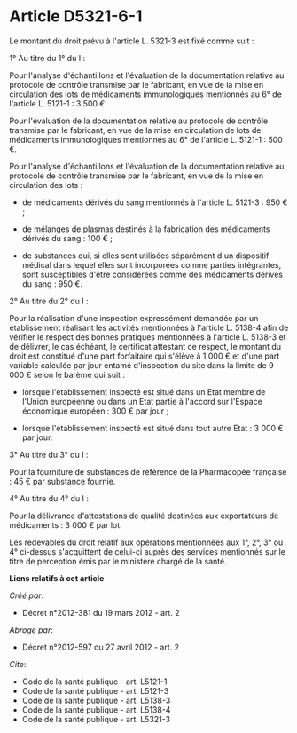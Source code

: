 # Article D5321-6-1

Le montant du droit prévu à l'article L. 5321-3 est fixé comme suit : 

1° Au titre du 1° du I : 

Pour l'analyse d'échantillons et l'évaluation de la documentation relative au protocole de contrôle transmise par le
fabricant, en vue de la mise en circulation des lots de médicaments immunologiques mentionnés au 6° de l'article L. 5121-1 :
3 500 €. 

Pour l'évaluation de la documentation relative au protocole de contrôle transmise par le fabricant, en vue de la mise en
circulation de lots de médicaments immunologiques mentionnés au 6° de l'article L. 5121-1 : 500 €. 

Pour l'analyse d'échantillons et l'évaluation de la documentation relative au protocole de contrôle transmise par le
fabricant, en vue de la mise en circulation des lots :

- de médicaments dérivés du sang mentionnés à l'article L. 5121-3 : 950 € ;

- de mélanges de plasmas destinés à la fabrication des médicaments dérivés du sang : 100 € ;

- de substances qui, si elles sont utilisées séparément d'un dispositif médical dans lequel elles sont incorporées comme
parties intégrantes, sont susceptibles d'être considérées comme des médicaments dérivés du sang : 950 €. 

2° Au titre du 2° du I : 

Pour la réalisation d'une inspection expressément demandée par un établissement réalisant les activités mentionnées à
l'article L. 5138-4 afin de vérifier le respect des bonnes pratiques mentionnées à l'article L. 5138-3 et de délivrer, le cas
échéant, le certificat attestant ce respect, le montant du droit est constitué d'une part forfaitaire qui s'élève à 1 000 €
et d'une part variable calculée par jour entamé d'inspection du site dans la limite de 9 000 € selon le barème qui suit :

- lorsque l'établissement inspecté est situé dans un Etat membre de l'Union européenne ou dans un Etat partie à l'accord sur
l'Espace économique européen : 300 € par jour ;

- lorsque l'établissement inspecté est situé dans tout autre Etat : 3 000 € par jour. 

3° Au titre du 3° du I : 

Pour la fourniture de substances de référence de la Pharmacopée française : 45 € par substance fournie. 

4° Au titre du 4° du I : 

Pour la délivrance d'attestations de qualité destinées aux exportateurs de médicaments : 3 000 € par lot. 

Les redevables du droit relatif aux opérations mentionnées aux 1°, 2°, 3° ou 4° ci-dessus s'acquittent de celui-ci auprès des
services mentionnés sur le titre de perception émis par le ministère chargé de la santé.

**Liens relatifs à cet article**

_Créé par_:

  - Décret n°2012-381 du 19 mars 2012 - art. 2

_Abrogé par_:

  - Décret n°2012-597 du 27 avril 2012 - art. 2

_Cite_:

  - Code de la santé publique - art. L5121-1
  - Code de la santé publique - art. L5121-3
  - Code de la santé publique - art. L5138-3
  - Code de la santé publique - art. L5138-4
  - Code de la santé publique - art. L5321-3
